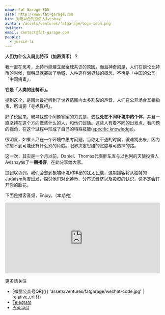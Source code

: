 ```yaml
---
name: Fat Garage E05
site: http://www.fat-garage.com
bio: 对话以色列投资人Avishay
avatar: /assets/ventures/fatgarage/logo-icon.png
twitter: 
email: contact@fat-garage.com
people:
  - jessie-li
---
```




**人们为什么入局比特币（加密货币）？**

我一直在思考，比特币能建立起全球共识的原因。而且神奇的是，人们在谈论比特币的时候，很明显就突破了地域、人种这样划界线的概念，不再是「中国的公司」「中国病毒」。

**它是「人类的比特币」。**

提到这个，是因为最近听到了世界范围内太多割裂的声音，人们在公开场合互相指责，所谓要「寻找真相」。

好了说回来，我寻找这个问题答案的方式是，去找**处在不同环境中的个体**，并且一直坚持在这个方向做些什么的人，和他们谈话。这些人有着不同的出发点、看问题的视角，在这个过程中形成了自己的特殊技能[(specific knowledge)](http://mp.weixin.qq.com/s?__biz=MzU5NjQxNzQ3Mw==&mid=2247484081&idx=1&sn=87301e4dd81a297ee5f846a429a07f56&chksm=fe624c1fc915c50942f9fc0ca408c0e909a5f7d48e226ea70fef81d75d9e05e21beb6e881a97&scene=21#wechat_redirect)。

很明显，如果人只在一个环境中思考问题，当你走不通的时候，很难跳出来，因为你想不到可能还有什么别的角度。眼界决定思维的宽度与可选择的路。

这一次，其实是一个月以前，Daniel、Thomas代表胖车库与以色列的天使投资人Avishay做了**一期播客**，在此分享给大家。

提到以色列，我们会想到极端环境和神秘的犹太民族，这期播客将从独特的Judaism角度出发，探讨他们对比特币、分布式经济以及投资的认识，说不定会打开你的脑花。

下面是播客音频，Enjoy。（本期完）

<iframe height="230" width="100%" src="https://www.ximalaya.com/thirdparty/player/sound/player.html?id=286318338&type=red" frameborder=0 allowfullscreen></iframe>


   更多请关注

- [微信公众号QR]({{ 'assets/ventures/fatgarage/wechat-code.jpg' | relative_url }})
- [Telegram](https://t.me/fatgarage)
- [Podcast](http://xima.tv/B41MrV)

